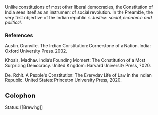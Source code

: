 Unlike constitutions of most other liberal democracies, the Constitution of India sees itself as an instrument of social revolution. In the Preamble, the very first objective of the Indian republic is *Justice: social, economic and political*. 

### References

Austin, Granville. The Indian Constitution: Cornerstone of a Nation. India: Oxford University Press, 2002.

Khosla, Madhav. India’s Founding Moment: The Constitution of a Most Surprising Democracy. United Kingdom: Harvard University Press, 2020.

De, Rohit. A People's Constitution: The Everyday Life of Law in the Indian Republic. United States: Princeton University Press, 2020.


## Colophon
Status: [[Brewing]]